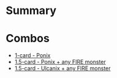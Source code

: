 # Summary

# Combos
  - [1-card - Ponix](./combos/1-card-ponix.md)
  - [1.5-card - Ponix + any FIRE monster](./combos/1.5-card-ponix.md)
  - [1.5-card - Ulcanix + any FIRE monster](./combos/1.5-card-ulcanix.md)
